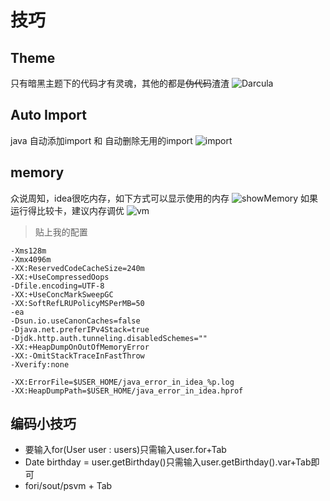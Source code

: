 # 技巧

## Theme
只有暗黑主题下的代码才有灵魂，其他的都是~~伪代码~~渣渣
![Darcula](http://qiniu.84dd.xyz/idea/Darcula.png!84dd)

## Auto Import
java 自动添加import 和 自动删除无用的import
![import](http://qiniu.84dd.xyz/idea/import.png!84dd)

## memory
众说周知，idea很吃内存，如下方式可以显示使用的内存
![showMemory](http://qiniu.84dd.xyz/idea/showMemory.png!84dd)
如果运行得比较卡，建议内存调优
![vm](http://qiniu.84dd.xyz/idea/vm.png!84dd)
>贴上我的配置
```
-Xms128m
-Xmx4096m
-XX:ReservedCodeCacheSize=240m
-XX:+UseCompressedOops
-Dfile.encoding=UTF-8
-XX:+UseConcMarkSweepGC
-XX:SoftRefLRUPolicyMSPerMB=50
-ea
-Dsun.io.useCanonCaches=false
-Djava.net.preferIPv4Stack=true
-Djdk.http.auth.tunneling.disabledSchemes=""
-XX:+HeapDumpOnOutOfMemoryError
-XX:-OmitStackTraceInFastThrow
-Xverify:none

-XX:ErrorFile=$USER_HOME/java_error_in_idea_%p.log
-XX:HeapDumpPath=$USER_HOME/java_error_in_idea.hprof
```

## 编码小技巧
- 要输入for(User user : users)只需输入user.for+Tab
- Date birthday = user.getBirthday()只需输入user.getBirthday().var+Tab即可
- fori/sout/psvm + Tab